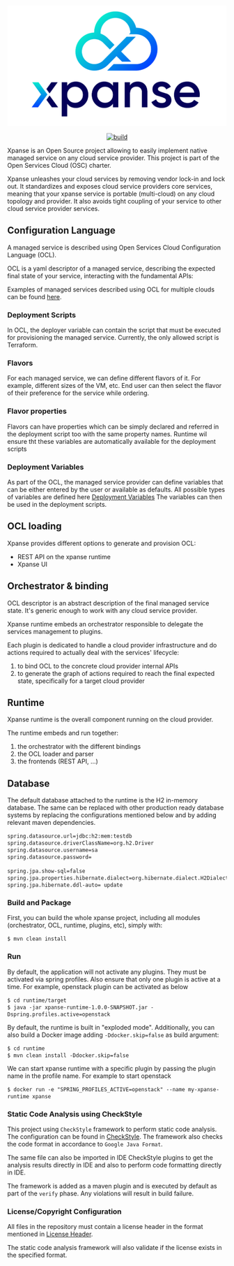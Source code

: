 <p align='center'>
    <img src="static/full-logo.png" alt='xpanse-logo' style='align-content: center'>
</p>
<p align='center'>
<a href="https://github.com/eclipse-xpanse/xpanse/actions/workflows/osc.yml" target="_blank">
    <img src="https://github.com/eclipse-xpanse/xpanse/actions/workflows/osc.yml/badge.svg" alt="build">
</a>
</p>

Xpanse is an Open Source project allowing to easily implement native managed
service on any cloud service provider. This project is part of the Open Services Cloud (OSC) charter.

Xpanse unleashes your cloud services by removing vendor lock-in and lock out.
It standardizes and exposes cloud service providers core services, meaning
that your xpanse service is portable (multi-cloud) on any cloud topology and
provider. It also avoids tight coupling of your service to other cloud service
provider services.

## Configuration Language

A managed service is described using Open Services Cloud Configuration Language
(OCL).

OCL is a yaml descriptor of a managed service, describing the expected final
state of your service, interacting with the fundamental APIs:

Examples of managed services described using OCL for multiple clouds can be found [here](samples).

### Deployment Scripts

In OCL, the deployer variable can contain the script that must be executed for provisioning the managed service.
Currently, the only allowed script is Terraform.

### Flavors

For each managed service, we can define different flavors of it. For example, different sizes of the VM, etc.
End user can then select the flavor of their preference for the service while ordering.

### Flavor properties

Flavors can have properties which can be simply declared and referred in the deployment script too with the same
property
names.
Runtime wil ensure tht these variables are automatically available for the deployment scripts

### Deployment Variables

As part of the OCL, the managed service provider can define variables that can be either entered by the user or
available as defaults.
All possible types of variables are defined
here [Deployment Variables](modules/models/src/main/java/org/eclipse/xpanse/modules/models/resource/DeployVariable.java)
The variables can then be used in the deployment scripts.

## OCL loading

Xpanse provides different options to generate and provision OCL:

* REST API on the xpanse runtime
* Xpanse UI

## Orchestrator & binding

OCL descriptor is an abstract description of the final managed service state.
It's generic enough to work with any cloud service provider.

Xpanse runtime embeds an orchestrator responsible to delegate the services
management to plugins.

Each plugin is dedicated to handle a cloud provider infrastructure and do
actions required to actually deal with the services' lifecycle:

1. to bind OCL to the concrete cloud provider internal APIs
2. to generate the graph of actions required to reach the final expected state,
   specifically for a target cloud provider

## Runtime

Xpanse runtime is the overall component running on the cloud provider.

The runtime embeds and run together:

1. the orchestrator with the different bindings
2. the OCL loader and parser
3. the frontends (REST API, ...)

## Database

The default database attached to the runtime is the H2 in-memory database.
The same can be replaced with other production ready database systems by
replacing the configurations mentioned below and by adding relevant maven
dependencies.

```
spring.datasource.url=jdbc:h2:mem:testdb
spring.datasource.driverClassName=org.h2.Driver
spring.datasource.username=sa
spring.datasource.password=

spring.jpa.show-sql=false
spring.jpa.properties.hibernate.dialect=org.hibernate.dialect.H2Dialect
spring.jpa.hibernate.ddl-auto= update
```

### Build and Package

First, you can build the whole xpanse project, including all modules
(orchestrator, OCL, runtime, plugins, etc), simply with:

```shell
$ mvn clean install
```

### Run

By default, the application will not activate any plugins. They must be
activated via spring profiles. Also ensure that only one plugin is active at a
time. For example, openstack plugin can be activated as below

```shell
$ cd runtime/target
$ java -jar xpanse-runtime-1.0.0-SNAPSHOT.jar -Dspring.profiles.active=openstack
```

By default, the runtime is built in "exploded mode". Additionally, you can also
build a Docker image adding `-Ddocker.skip=false` as build argument:

```shell
$ cd runtime
$ mvn clean install -Ddocker.skip=false
```

We can start xpanse runtime with a specific plugin by passing the plugin name
in the profile name. For example to start openstack

```shell
$ docker run -e "SPRING_PROFILES_ACTIVE=openstack" --name my-xpanse-runtime xpanse
```

### Static Code Analysis using CheckStyle

This project using `CheckStyle` framework to perform static code analysis. The
configuration can be found in [CheckStyle](checkstyle.xml). The framework also
checks the code format in accordance to `Google Java Format`.

The same file can also be imported in IDE CheckStyle plugins to get the
analysis results directly in IDE and also to perform code formatting directly
in IDE.

The framework is added as a maven plugin and is executed by default as part of
the `verify` phase. Any violations will result in build failure.

### License/Copyright Configuration

All files in the repository must contain a license header in the format
mentioned in [License Header](license.header).

The static code analysis framework will also validate if the license exists in
the specified format.
